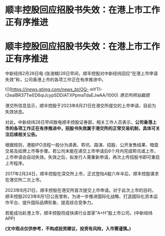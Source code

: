 # 顺丰控股回应招股书失效：在港上市工作正有序推进

# 顺丰控股回应招股书失效：在港上市工作正有序推进

中新经纬2月28日电 (张澍楠)28日早间，顺丰控股对中新经纬回应“在港上市申请失效”称，公司香港上市的各项工作正在有序推进中。

![](https://inews.gtimg.com/news_bt/OQ-
mYTI-r2ealBR37TwED6qiJcypSDDiATXPpmaTdaEJwAA/1000) _港交所网站截图_

港交所信息显示，顺丰控股于2023年8月21日在港交所提交的上市申请，目前为失效状态。

对此，中新经纬28日早间致电顺丰控股证券部，相关工作人员表示，**公司香港上市的各项工作正在有序推进中，招股书失效属于港交所的正常交易机制，具体可关注后续相关公告。**

根据规则，港股IPO流程一般分为递表、聆讯、路演、招股、公开发售结果、暗盘交易及挂牌上市等步骤。若公司未能在递交上市申请后6个月内完成聆讯或上市，上市申请会自动失效。失效之后，拟发行人需重新申请，再次上传招股书即可重启上市程序。

2017年2月24日，顺丰控股在深交所上市，正式登陆A股六年半后，顺丰控股谋求在港交所二次上市。

2023年8月21日，顺丰控股在港交所首次提交上市申请。对于此次上市的目的，顺丰控股2023年8月1日公告曾称，为进一步推进国际化战略、打造国际化资本运作平台、提升国际品牌形象、提高综合竞争力。

若能成功赴港上市，顺丰控股将成快递行业首家“A+H”股上市公司。(中新经纬APP)

**(文中观点仅供参考，不构成投资建议，投资有风险，入市需谨慎。)**

